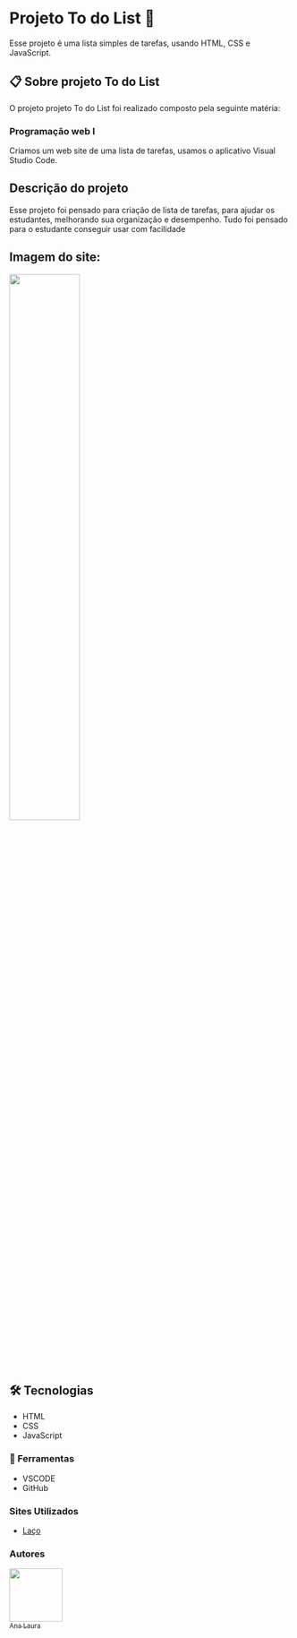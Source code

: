 # Projeto To do List 📄
Esse projeto é uma lista simples de tarefas, usando HTML, CSS e JavaScript.
## 📋 Sobre projeto To do List
O projeto projeto To do List foi realizado composto pela seguinte matéria:
### Programação web I
Criamos um web site de uma lista de tarefas, usamos o aplicativo Visual Studio Code.
##  Descrição do projeto
Esse projeto foi pensado para criação de lista de tarefas, para ajudar os estudantes, melhorando sua organização e desempenho. Tudo foi pensado para o estudante conseguir usar com facilidade 
## Imagem do site:
<img src="Captura de tela 2024-05-16 114051.png" width="50%">

## 🛠️ Tecnologias  
* HTML
* CSS
* JavaScript

### 🔧 Ferramentas
* VSCODE
* GitHub
### Sites Utilizados
* [Laço](https://developer.mozilla.org/pt-BR/docs/Web/JavaScript/Guide/Loops_and_iteration)

### Autores 
 [<img loading="lazy" src="https://user-images.githubusercontent.com/140809968/272249265-389c8791-1744-4a19-a9a0-fde05e6dd499.jpg" width=95><br><sub>Ana Laura</sub>](https://github.com/anacenali) 

 